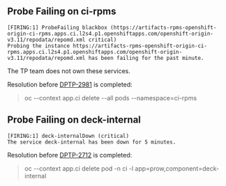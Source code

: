 ## Probe Failing on ci-rpms

```
[FIRING:1] ProbeFailing blackbox (https://artifacts-rpms-openshift-origin-ci-rpms.apps.ci.l2s4.p1.openshiftapps.com/openshift-origin-v3.11/repodata/repomd.xml critical)
Probing the instance https://artifacts-rpms-openshift-origin-ci-rpms.apps.ci.l2s4.p1.openshiftapps.com/openshift-origin-v3.11/repodata/repomd.xml has been failing for the past minute.
```

The TP team does not own these services.

Resolution before [DPTP-2981](https://issues.redhat.com/browse/DPTP-2981) is completed:

> oc --context app.ci delete --all pods --namespace=ci-rpms

## Probe Failing on deck-internal

```
[FIRING:1] deck-internalDown (critical)
The service deck-internal has been down for 5 minutes.
```

Resolution before [DPTP-2712](https://issues.redhat.com/browse/DPTP-2712) is completed:

> oc --context app.ci delete pod -n ci -l app=prow,component=deck-internal
